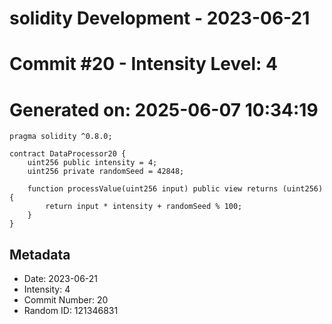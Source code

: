 ﻿# solidity Development - 2023-06-21
# Commit #20 - Intensity Level: 4
# Generated on: 2025-06-07 10:34:19
```solidity
pragma solidity ^0.8.0;

contract DataProcessor20 {
    uint256 public intensity = 4;
    uint256 private randomSeed = 42848;

    function processValue(uint256 input) public view returns (uint256) {
        return input * intensity + randomSeed % 100;
    }
}
```
## Metadata
- Date: 2023-06-21
- Intensity: 4
- Commit Number: 20
- Random ID: 121346831
